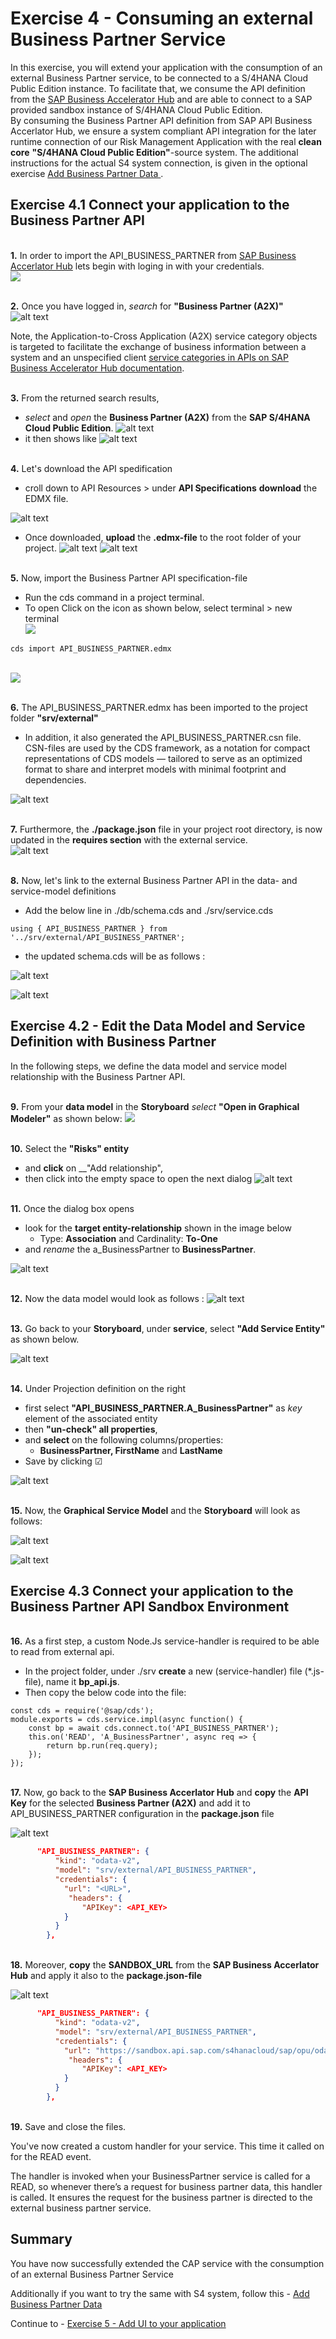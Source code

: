 # Exercise 4 - Consuming an external Business Partner Service

In this exercise, you will extend your application with the consumption of an external Business Partner service, to be connected to a S/4HANA Cloud Public Edition instance.
To facilitate that, we consume the API definition from the [SAP Business Accelerator Hub](https://api.sap.com/) and are able to connect to a SAP provided sandbox instance of S/4HANA Cloud Public Edition.  
By consuming the Business Partner API definition from SAP API Business Accerlator Hub, we ensure a system compliant API integration for the later runtime connection of our Risk Management Application with the real __clean core__ __"S/4HANA Cloud Public Edition"__-source system. The additional instructions for the actual S4 system connection, is given in the optional exercise  [ Add Business Partner Data ](../ex_optional/README.md).

 ## Exercise 4.1 Connect your application to the Business Partner API 

<br>__1.__ In order to import the API_BUSINESS_PARTNER from [SAP Business Accerlator Hub](https://api.sap.com/) lets begin with loging in with your credentials.
<br>![](/exercises/ex4/images/apilogin.png)

<br>__2.__ Once you have logged in, _search_ for __"Business Partner (A2X)"__
<br>![alt text](/exercises/ex4/images/api_search.png)   

Note, the Application-to-Cross Application (A2X) service category objects is targeted to facilitate the exchange of business information between a system and an unspecified client [service categories in APIs on SAP Business Accelerator Hub documentation](https://help.sap.com/docs/SAP_S4HANA_ON-PREMISE/8308e6d301d54584a33cd04a9861bc52/1e60f14bdc224c2c975c8fa8bcfd7f3f.html?locale=en-US).

<br>__3.__ From the returned search results, 
- _select_ and _open_ the __Business Partner (A2X)__ from the __SAP S/4HANA Cloud Public Edition__.
![alt text](/exercises/ex4/images/api_search_result.png)  
- it then shows like
![alt text](/exercises/ex4/images/image-13.png)

<br>__4.__ Let's download the API spedification
- croll down to API Resources > under __API Specifications__ __download__ the EDMX file.

![alt text](/exercises/ex4/images/image-14.png)

- Once downloaded, __upload__ the __.edmx-file__ to the root folder of your project.
![alt text](/exercises/ex4/images/upload2.png)
![alt text](/exercises/ex4/images/image-15.png)

<br>__5.__ Now, import the Business Partner API specification-file 
- Run the cds command in a project terminal. 
- To open Click on the icon as shown below, select terminal > new terminal
<br>![](/exercises/ex4/images/image-9.png)
```cds
cds import API_BUSINESS_PARTNER.edmx
```
<br>![](/exercises/ex4/images/terminal_import.png)  

<br>__6.__ The API_BUSINESS_PARTNER.edmx has been imported to the project folder __"srv/external"__
- In addition, it also generated the API_BUSINESS_PARTNER.csn file. CSN-files are used by the CDS framework, as a notation for compact representations of CDS models — tailored to serve as an optimized format to share and interpret models with minimal footprint and dependencies.

![alt text](/exercises/ex4/images/{3AFE8A0A-B73A-4461-8D3A-F77554C6E081}.png)

<br>__7.__ Furthermore, the __./package.json__ file in your project root directory, is now updated in the __requires section__ with the external service.  
![alt text](/exercises/ex4/images2/image.png)

<br>__8.__ Now, let's link to the external Business Partner API in the data- and service-model definitions
- Add the below line in ./db/schema.cds and ./srv/service.cds

```cds 
using { API_BUSINESS_PARTNER } from '../srv/external/API_BUSINESS_PARTNER';
```
- the updated schema.cds will be as follows :

![alt text](/exercises/ex4/images2/image-3.png)

![alt text](/exercises/ex4/images2/image-2.png)


## Exercise 4.2 - Edit the Data Model and Service Definition with Business Partner
In the following steps, we define the data model and service model relationship with the Business Partner API.

<br>__9.__ From your  __data model__ in the __Storyboard__  _select_ __"Open in Graphical Modeler"__ as shown below:
![](/exercises/ex4/images/image-2.png)

<br>__10.__  Select the __"Risks" entity__ 
- and __click__ on __"Add relationship", 
- then click into the empty space to open the next dialog
![alt text](/exercises/ex4/images/{49D580CE-8288-4D51-B0B3-15779AA08018}.png)

<br>__11.__ Once the dialog box opens
- look for the __target entity-relationship__ shown in the image below 
  - Type: __Association__ and Cardinality: __To-One__
- and _rename_ the a_BusinessPartner to __BusinessPartner__.

![alt text](/exercises/ex4/images2/image-4.png)

<br>__12.__ Now the data model would look as follows :
![alt text](/exercises/ex4/images2/image-5.png)

<br>__13.__ Go back to your __Storyboard__,  under __service__, select __"Add Service Entity"__ as shown below. 

![alt text](/exercises/ex4/images2/image-10.png)

<br>__14.__ Under Projection definition on the right
- first select __"API_BUSINESS_PARTNER.A_BusinessPartner"__ as _key_ element of the associated entity
- then __"un-check" all properties__, 
- and __select__ on the following columns/properties:
  - __BusinessPartner, FirstName__ and __LastName__
- Save by clicking &#x2611;

![alt text](/exercises/ex4/images2/image-6.png) 

<br>__15.__ Now, the __Graphical Service Model__ and the __Storyboard__ will look as follows: 

![alt text](/exercises/ex4/images2/image-7.png)

![alt text](/exercises/ex4/images/{C2A0C7F6-67EB-4BA2-AF39-EDEEE4421B16}.png)



## Exercise 4.3 Connect your application to the Business Partner API Sandbox Environment

<br>__16.__ As a first step, a custom Node.Js service-handler is required to be able to read from external api.
- In the project folder, under ./srv __create__ a new (service-handler) file (*.js-file), name it __bp_api.js__. 
- Then copy the below code into the file:

```cds 
const cds = require('@sap/cds');
module.exports = cds.service.impl(async function() {
    const bp = await cds.connect.to('API_BUSINESS_PARTNER');    
    this.on('READ', 'A_BusinessPartner', async req => {        
        return bp.run(req.query);       
    });
});
```
<br>__17.__ Now, go back to the __SAP Business Accerlator Hub__ and __copy__ the __API Key__ for the selected __Business Partner (A2X)__ and add it to API_BUSINESS_PARTNER configuration in the __package.json__ file

![alt text](/exercises/ex4/images2/image-20.png)  

```json
      "API_BUSINESS_PARTNER": {
          "kind": "odata-v2",
          "model": "srv/external/API_BUSINESS_PARTNER",
          "credentials": {
            "url": "<URL>",
             "headers": {
                "APIKey": <API_KEY>
            }
          }
        },

```

<br>__18.__ Moreover, __copy__ the __SANDBOX_URL__ from the __SAP Business Accerlator Hub__ and apply it also to the __package.json-file__

![alt text](/exercises/ex4/images2/image-11.png)


```json
      "API_BUSINESS_PARTNER": {
          "kind": "odata-v2",
          "model": "srv/external/API_BUSINESS_PARTNER",
          "credentials": {
            "url": "https://sandbox.api.sap.com/s4hanacloud/sap/opu/odata/sap/API_BUSINESS_PARTNER/",
             "headers": {
                "APIKey": <API_KEY>
            }
          }
        },

```
<br>__19.__ Save and close the files.

You've now created a custom handler for your service. This time it called on for the READ event.

The handler is invoked when your BusinessPartner service is called for a READ, so whenever there’s a request for business partner data, this handler is called. It ensures the request for the business partner is directed to the external business partner service. 

## Summary

You have now successfully extended the CAP service with the consumption of an external Business Partner Service

Additionally if you want to try the same with S4 system, follow this - [ Add Business Partner Data ](../ex_optional/README.md)

Continue to  - [Exercise 5 - Add UI to your application ](../ex5/README.md)

